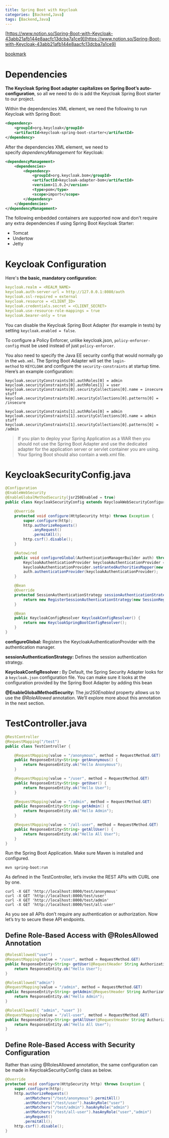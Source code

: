 ```yaml
---
title: Spring Boot with Keycloak
categories: [Backend,Java]
tags: [Backend,Java]
---
```


[https://www.notion.so/Spring-Boot-with-Keycloak-43abb21afb144e8aacfc13dcba7a1ce9](https://www.notion.so/Spring-Boot-with-Keycloak-43abb21afb144e8aacfc13dcba7a1ce9)


[bookmark](https://www.baeldung.com/spring-boot-keycloak)


# Dependencies


**The Keycloak Spring Boot adapter** **capitalizes on Spring Boot’s auto-configuration**, so all we need to do is add the Keycloak Spring Boot starter to our project.


Within the dependencies XML element, we need the following to run Keycloak with Spring Boot:


```xml
<dependency>
    <groupId>org.keycloak</groupId>
    <artifactId>keycloak-spring-boot-starter</artifactId>
</dependency>
```


After the dependencies XML element, we need to specify _dependencyManagement_ for Keycloak:


```xml
<dependencyManagement>
    <dependencies>
        <dependency>
            <groupId>org.keycloak.bom</groupId>
            <artifactId>keycloak-adapter-bom</artifactId>
            <version>11.0.2</version>
            <type>pom</type>
            <scope>import</scope>
        </dependency>
    </dependencies>
</dependencyManagement>
```


The following embedded containers are supported now and don't require any extra dependencies if using Spring Boot Keycloak Starter:

- Tomcat
- Undertow
- Jetty

# Keycloak Configuration


Here's **the basic, mandatory configuration**:


```yaml
keycloak.realm = <REALM_NAME>
keycloak.auth-server-url = http://127.0.0.1:8080/auth
keycloak.ssl-required = external
keycloak.resource = <CLIENT_ID>
keycloak.credentials.secret = <CLIENT_SECRET>
keycloak.use-resource-role-mappings = true
keycloak.bearer-only = true
```


You can disable the Keycloak Spring Boot Adapter (for example in tests) by setting `keycloak.enabled = false`.


To configure a Policy Enforcer, unlike keycloak.json, `policy-enforcer-config` must be used instead of just `policy-enforcer`.


You also need to specify the Java EE security config that would normally go in the `web.xml`. The Spring Boot Adapter will set the `login-method` to `KEYCLOAK` and configure the `security-constraints` at startup time. Here’s an example configuration:


```text
keycloak.securityConstraints[0].authRoles[0] = admin
keycloak.securityConstraints[0].authRoles[1] = user
keycloak.securityConstraints[0].securityCollections[0].name = insecure stuff
keycloak.securityConstraints[0].securityCollections[0].patterns[0] = /insecure

keycloak.securityConstraints[1].authRoles[0] = admin
keycloak.securityConstraints[1].securityCollections[0].name = admin stuff
keycloak.securityConstraints[1].securityCollections[0].patterns[0] = /admin
```


> If you plan to deploy your Spring Application as a WAR then you should not use the Spring Boot Adapter and use the dedicated adapter for the application server or servlet container you are using. Your Spring Boot should also contain a web.xml file.


# KeycloakSecurityConfig.java


```java
@Configuration
@EnableWebSecurity
@EnableGlobalMethodSecurity(jsr250Enabled = true)
public class KeycloakSecurityConfig extends KeycloakWebSecurityConfigurerAdapter {

    @Override
    protected void configure(HttpSecurity http) throws Exception {
        super.configure(http);
        http.authorizeRequests()
            .anyRequest()
            .permitAll();
        http.csrf().disable();
    }

    @Autowired
    public void configureGlobal(AuthenticationManagerBuilder auth) throws Exception {
        KeycloakAuthenticationProvider keycloakAuthenticationProvider = keycloakAuthenticationProvider();
        keycloakAuthenticationProvider.setGrantedAuthoritiesMapper(new SimpleAuthorityMapper());
        auth.authenticationProvider(keycloakAuthenticationProvider);
    }

    @Bean
    @Override
    protected SessionAuthenticationStrategy sessionAuthenticationStrategy() {
        return new RegisterSessionAuthenticationStrategy(new SessionRegistryImpl());
    }

    @Bean
    public KeycloakConfigResolver KeycloakConfigResolver() {
        return new KeycloakSpringBootConfigResolver();
    }
}
```


**configureGlobal:** Registers the KeycloakAuthenticationProvider with the authentication manager.


**sessionAuthenticationStrategy:** Defines the session authentication strategy.


**KeycloakConfigResolver :** By Default, the Spring Security Adapter looks for a `keycloak.json` configuration file. You can make sure it looks at the configuration provided by the Spring Boot Adapter by adding this bean


**@EnableGlobalMethodSecurity:** The _jsr250Enabled_ property allows us to use the _@RoleAllowed_ annotation. We’ll explore more about this annotation in the next section.


# TestController.java


```java
@RestController
@RequestMapping("/test")
public class TestController {

    @RequestMapping(value = "/anonymous", method = RequestMethod.GET)
    public ResponseEntity<String> getAnonymous() {
        return ResponseEntity.ok("Hello Anonymous");
    }

    @RequestMapping(value = "/user", method = RequestMethod.GET)
    public ResponseEntity<String> getUser() {
        return ResponseEntity.ok("Hello User");
    }

    @RequestMapping(value = "/admin", method = RequestMethod.GET)
    public ResponseEntity<String> getAdmin() {
        return ResponseEntity.ok("Hello Admin");
    }

    @RequestMapping(value = "/all-user", method = RequestMethod.GET)
    public ResponseEntity<String> getAllUser() {
        return ResponseEntity.ok("Hello All User");
    }
}
```


Run the Spring Boot Application. Make sure Maven is installed and configured.


```text
mvn spring-boot:run
```


As defined in the TestController, let’s invoke the REST APIs with CURL one by one.


```text
curl -X GET 'http://localhost:8000/test/anonymous'
curl -X GET 'http://localhost:8000/test/user'
curl -X GET 'http://localhost:8000/test/admin'
curl -X GET 'http://localhost:8000/test/all-user'
```


As you see all APIs don’t require any authentication or authorization. Now let’s try to secure these API endpoints.


## Define Role-Based Access with @RolesAllowed Annotation


```java
@RolesAllowed("user")
@RequestMapping(value = "/user", method = RequestMethod.GET)
public ResponseEntity<String> getUser(@RequestHeader String Authorization) {
    return ResponseEntity.ok("Hello User");
}

@RolesAllowed("admin")
@RequestMapping(value = "/admin", method = RequestMethod.GET)
public ResponseEntity<String> getAdmin(@RequestHeader String Authorization) {
    return ResponseEntity.ok("Hello Admin");
}

@RolesAllowed({ "admin", "user" })
@RequestMapping(value = "/all-user", method = RequestMethod.GET)
public ResponseEntity<String> getAllUser(@RequestHeader String Authorization) {
    return ResponseEntity.ok("Hello All User");
}
```


## Define Role-Based Access with Security Configuration


Rather than using @RolesAllowed annotation, the same configuration can be made in KeycloakSecurityConfig class as below.


```java
@Override
protected void configure(HttpSecurity http) throws Exception {
    super.configure(http);
    http.authorizeRequests()
        .antMatchers("/test/anonymous").permitAll()
        .antMatchers("/test/user").hasAnyRole("user")
        .antMatchers("/test/admin").hasAnyRole("admin")
        .antMatchers("/test/all-user").hasAnyRole("user","admin")
        .anyRequest()
        .permitAll();
    http.csrf().disable();
}
```


